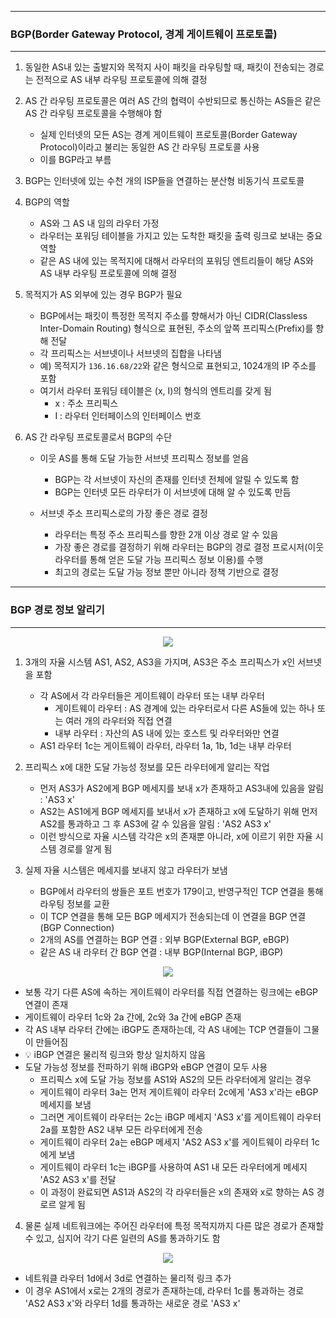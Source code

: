 -----
### BGP(Border Gateway Protocol, 경계 게이트웨이 프로토콜)
-----
1. 동일한 AS내 있는 출발지와 목적지 사이 패킷을 라우팅할 때, 패킷이 전송되는 경로는 전적으로 AS 내부 라우팅 프로토콜에 의해 결정
2. AS 간 라우팅 프로토콜은 여러 AS 간의 협력이 수반되므로 통신하는 AS들은 같은 AS 간 라우팅 프로토콜을 수행해야 함
   - 실제 인터넷의 모든 AS는 경계 게이트웨이 프로토콜(Border Gateway Protocol)이라고 불리는 동일한 AS 간 라우팅 프로토콜 사용
   - 이를 BGP라고 부름
3. BGP는 인터넷에 있는 수천 개의 ISP들을 연결하는 분산형 비동기식 프로토콜
4. BGP의 역할
   - AS와 그 AS 내 임의 라우터 가정
   - 라우터는 포워딩 테이블을 가지고 있는 도착한 패킷을 출력 링크로 보내는 중요 역할
   - 같은 AS 내에 있는 목적지에 대해서 라우터의 포워딩 엔트리들이 해당 AS와 AS 내부 라우팅 프로토콜에 의해 결정
  
5. 목적지가 AS 외부에 있는 경우 BGP가 필요
   - BGP에서는 패킷이 특정한 목적지 주소를 향해서가 아닌 CIDR(Classless Inter-Domain Routing) 형식으로 표현된, 주소의 앞쪽 프리픽스(Prefix)를 향해 전달
   - 각 프리픽스는 서브넷이나 서브넷의 집합을 나타냄
   - 예) 목적지가 ```136.16.68/22```와 같은 형식으로 표현되고, 1024개의 IP 주소를 포함
   - 여기서 라우터 포워딩 테이블은 (x, I)의 형식의 엔트리를 갖게 됨
     + x : 주소 프리픽스
     + I : 라우터 인터페이스의 인터페이스 번호

6. AS 간 라우팅 프로토콜로서 BGP의 수단
   - 이웃 AS를 통해 도달 가능한 서브넷 프리픽스 정보를 얻음
     + BGP는 각 서브넷이 자신의 존재를 인터넷 전체에 알릴 수 있도록 함
     + BGP는 인터넷 모든 라우터가 이 서브넷에 대해 알 수 있도록 만듬

   - 서브넷 주소 프리픽스로의 가장 좋은 경로 결정
     + 라우터는 특정 주소 프리픽스를 향한 2개 이상 경로 알 수 있음
     + 가장 좋은 경로를 결정하기 위해 라우터는 BGP의 경로 결정 프로시저(이웃 라우터를 통해 얻은 도달 가능 프리픽스 정보 이용)를 수행
     + 최고의 경로는 도달 가능 정보 뿐만 아니라 정책 기반으로 결정

-----
### BGP 경로 정보 알리기
-----
<div align="center">
<img src="https://github.com/user-attachments/assets/0a8970f0-7930-49cc-90f8-2754f20ce354">
</div>

1. 3개의 자율 시스템 AS1, AS2, AS3을 가지며, AS3은 주소 프리픽스가 x인 서브넷을 포함
   - 각 AS에서 각 라우터들은 게이트웨이 라우터 또는 내부 라우터
     + 게이트웨이 라우터 : AS 경계에 있는 라우터로서 다른 AS들에 있는 하나 또는 여러 개의 라우터와 직접 연결
     + 내부 라우터 : 자산의 AS 내에 있는 호스트 및 라우터와만 연결
   - AS1 라우터 1c는 게이트웨이 라우터, 라우터 1a, 1b, 1d는 내부 라우터

2. 프리픽스 x에 대한 도달 가능성 정보를 모든 라우터에게 알리는 작업
   - 먼저 AS3가 AS2에게 BGP 메세지를 보내 x가 존재하고 AS3내에 있음을 알림 : 'AS3 x'
   - AS2는 AS1에게 BGP 메세지를 보내서 x가 존재하고 x에 도달하기 위해 먼저 AS2를 통과하고 그 후 AS3에 갈 수 있음을 알림 : 'AS2 AS3 x'
   - 이런 방식으로 자율 시스템 각각은 x의 존재뿐 아니라, x에 이르기 위한 자율 시스템 경로를 알게 됨

3. 실제 자율 시스템은 메세지를 보내지 않고 라우터가 보냄
   - BGP에서 라우터의 쌍들은 포트 번호가 179이고, 반영구적인 TCP 연결을 통해 라우팅 정보를 교환
   - 이 TCP 연결을 통해 모든 BGP 메세지가 전송되는데 이 연결을 BGP 연결(BGP Connection)
   - 2개의 AS를 연결하는 BGP 연결 : 외부 BGP(External BGP, eBGP)
   - 같은 AS 내 라우터 간 BGP 연결 : 내부 BGP(Internal BGP, iBGP)
<div align="center">
<img src="https://github.com/user-attachments/assets/5c481c62-7049-4068-9cbf-accddddffb69">
</div>

   - 보통 각기 다른 AS에 속하는 게이트웨이 라우터를 직접 연결하는 링크에는 eBGP 연결이 존재
   - 게이트웨이 라우터 1c와 2a 간에, 2c와 3a 간에 eBGP 존재
   - 각 AS 내부 라우터 간에는 iBGP도 존재하는데, 각 AS 내에는 TCP 연결들이 그물이 만들어짐
   - 💡 iBGP 연결은 물리적 링크와 항상 일치하지 않음
   - 도달 가능성 정보를 전파하기 위해 iBGP와 eBGP 연결이 모두 사용
     + 프리픽스 x에 도달 가능 정보를 AS1와 AS2의 모든 라우터에게 알리는 경우
     + 게이트웨이 라우터 3a는 먼저 게이트웨이 라우터 2c에게 'AS3 x'라는 eBGP 메세지를 보냄
     + 그러면 게이트웨이 라우터는 2c는 iBGP 메세지 'AS3 x'를 게이트웨이 라우터 2a를 포함한 AS2 내부 모든 라우터에게 전송
     + 게이트웨이 라우터 2a는 eBGP 메세지 'AS2 AS3 x'를 게이트웨이 라우터 1c에게 보냄
     + 게이트웨이 라우터 1c는 iBGP를 사용하여 AS1 내 모든 라우터에게 메세지 'AS2 AS3 x'를 전달
     + 이 과정이 완료되면 AS1과 AS2의 각 라우터들은 x의 존재와 x로 향하는 AS 경로르 알게 됨

4. 물론 실제 네트워크에는 주어진 라우터에 특정 목적지까지 다른 많은 경로가 존재할 수 있고, 심지어 각기 다른 일련의 AS를 통과하기도 함
<div align="center">
<img src="https://github.com/user-attachments/assets/9ad3dbd6-49aa-4199-85c0-6b33c7be3656">
</div>

   - 네트워클 라우터 1d에서 3d로 연결하는 물리적 링크 추가
   - 이 경우 AS1에서 x로는 2개의 경로가 존재하는데, 라우터 1c를 통과하는 경로 'AS2 AS3 x'와 라우터 1d를 통과하는 새로운 경로 'AS3 x'
